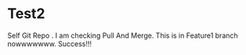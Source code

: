 # Test2
Self Git Repo . I am checking Pull And Merge.
This is in Feature1 branch nowwwwwww.
Success!!!